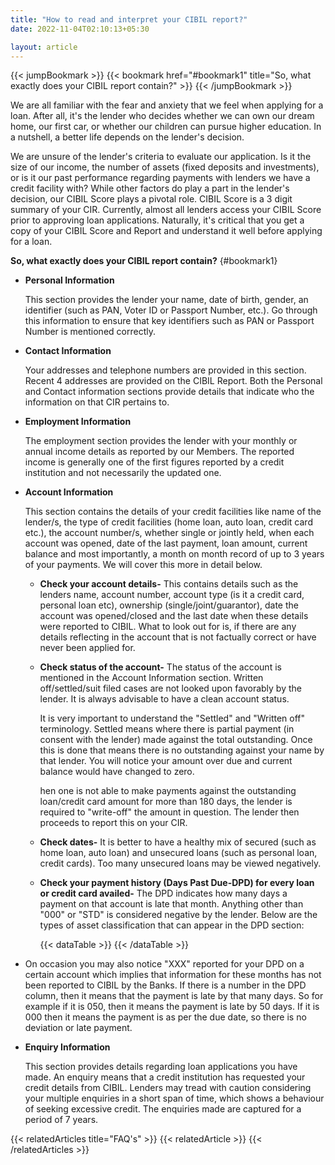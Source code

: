 ```yaml
---
title: "How to read and interpret your CIBIL report?"
date: 2022-11-04T02:10:13+05:30

layout: article
---
```


{{< jumpBookmark >}}
  {{< bookmark href="#bookmark1" title="So, what exactly does your CIBIL report contain?" >}}
{{< /jumpBookmark >}}

We are all familiar with the fear and anxiety that we feel when applying for a loan. After all, it's the lender who decides whether we can own our dream home, our first car, or whether our children can pursue higher education. In a nutshell, a better life depends on the lender's decision.

We are unsure of the lender's criteria to evaluate our application. Is it the size of our income, the number of assets (fixed deposits and investments), or is it our past performance regarding payments with lenders we have a credit facility with? While other factors do play a part in the lender's decision, our CIBIL Score plays a pivotal role. CIBIL Score is a 3 digit summary of your CIR. Currently, almost all lenders access your CIBIL Score prior to approving loan applications. Naturally, it's critical that you get a copy of your CIBIL Score and Report and understand it well before applying for a loan.

**So, what exactly does your CIBIL report contain?**
{#bookmark1}

* **Personal Information**

    This section provides the lender your name, date of birth, gender, an identifier (such as PAN, Voter ID or Passport Number, etc.). Go through this information to ensure that key identifiers such as PAN or Passport Number is mentioned correctly.

* **Contact Information**

    Your addresses and telephone numbers are provided in this section. Recent 4 addresses are provided on the CIBIL Report. Both the Personal and Contact information sections provide details that indicate who the information on that CIR pertains to.

* **Employment Information**

    The employment section provides the lender with your monthly or annual income details as reported by our Members. The reported income is generally one of the first figures reported by a credit institution and not necessarily the updated one.

* **Account Information**

    This section contains the details of your credit facilities like name of the lender/s, the type of credit facilities (home loan, auto loan, credit card etc.), the account number/s, whether single or jointly held, when each account was opened, date of the last payment, loan amount, current balance and most importantly, a month on month record of up to 3 years of your payments. We will cover this more in detail below.

    * **Check your account details-**
    This contains details such as the lenders name, account number, account type (is it a credit card, personal loan etc), ownership (single/joint/guarantor), date the account was opened/closed and the last date when these details were reported to CIBIL. What to look out for is, if there are any details reflecting in the account that is not factually correct or have never been applied for.

    * **Check status of the account-**
    The status of the account is mentioned in the Account Information section. Written off/settled/suit filed cases are not looked upon favorably by the lender. It is always advisable to have a clean account status.

        It is very important to understand the "Settled" and "Written off" terminology. Settled means where there is partial payment (in consent with the lender) made against the total outstanding. Once this is done that means there is no outstanding against your name by that lender. You will notice your amount over due and current balance would have changed to zero.

        hen one is not able to make payments against the outstanding loan/credit card amount for more than 180 days, the lender is required to "write-off" the amount in question. The lender then proceeds to report this on your CIR.

    * **Check dates-**
    It is better to have a healthy mix of secured (such as home loan, auto loan) and unsecured loans (such as personal loan, credit cards). Too many unsecured loans may be viewed negatively.

    * **Check your payment history (Days Past Due-DPD) for every loan or credit card availed-**
    The DPD indicates how many days a payment on that account is late that month. Anything other than "000" or "STD" is considered negative by the lender. Below are the types of asset classification that can appear in the DPD section:

        {{< dataTable >}}
        {{< /dataTable >}}

* On occasion you may also notice "XXX" reported for your DPD on a certain account which implies that information for these months has not been reported to CIBIL by the Banks.
    If there is a number in the DPD column, then it means that the payment is late by that many days. So for example if it is 050, then it means the payment is late by 50 days. If it is 000 then it means the payment is as per the due date, so there is no deviation or late payment.

* **Enquiry Information**

    This section provides details regarding loan applications you have made. An enquiry means that a credit institution has requested your credit details from CIBIL. Lenders may tread with caution considering your multiple enquiries in a short span of time, which shows a behaviour of seeking excessive credit. The enquiries made are captured for a period of 7 years.


{{< relatedArticles title="FAQ's" >}}
  {{< relatedArticle >}}
{{< /relatedArticles >}}